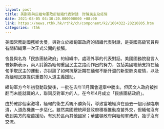 ```yaml
---
layout: post
title: 美副卿與反緬甸軍政府組織代表對話　討論民主及疫情
date: 2021-08-05 04:30:20.000000000 +08:00
link: https://news.rthk.hk/rthk/ch/component/k2/1604322-20210805.htm
categories: rthk
---
```


美國常務副國務卿舍曼，與對立於緬甸軍政府的組織代表對話，是美國高級官員與有關組織第一次正式公開的接觸。

舍曼與名為「民族團結政府」的組織中，處理外事的代表對話。美國國務院發言人普賴斯表示，兩人討論為緬甸重回民主之路而作出的努力，包括美國繼續支持在緬甸爭取民主的運動，亦討論了如何抗擊近期在緬甸不斷升溫的新型肺炎疫情，以及為緬甸民眾提供重要的人道主義援助。

緬甸軍方今年初發動政變後，一批在去年11月國會選舉中勝出，但因文人政府被推翻而未能就職的人，聯同反對軍方的人，在今年4月成立「民族團結政府」。

由於確診個案激增，緬甸的衛生系統不勝負荷，導致當地經濟在過去一個月瀕臨崩潰，人道危機進一步惡化。雖然美國總統拜登政府積極推動疫苗外交，但緬甸沒有收到美方的疫苗援助，有別於區內其他國家；華盛頓政府與緬甸軍政府，幾乎沒有交流。
